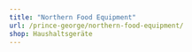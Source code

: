 ```yaml
---
title: "Northern Food Equipment"
url: /prince-george/northern-food-equipment/
shop: Haushaltsgeräte
---
```

